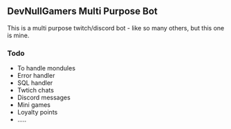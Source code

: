 ## DevNullGamers Multi Purpose Bot

This is a multi purpose twitch/discord bot - like so many others, but this one is mine.

### Todo

- To handle mondules
- Error handler
- SQL handler
- Twtich chats
- Discord messages
- Mini games
- Loyalty points
-  .....
